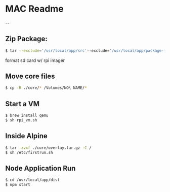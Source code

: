 # MAC Readme
--

## Zip Package:
```sh
$ tar --exclude='/usr/local/app/src'--exclude='/usr/local/app/package-lock.json' --exclude='/usr/local/app/tsconfig.json' -C overlay -czf ./core/overlay.tar.gz etc usr
```
format sd card w/ rpi imager

## Move core files
```sh
$ cp -R ./core/* /Volumes/NO\ NAME/*
```

## Start a VM
```sh
$ brew install qemu
$ sh rpi_vm.sh
```

## Inside Alpine
```sh
$ tar -zvxf ./core/overlay.tar.gz -C /
$ sh /etc/firstrun.sh
```

## Node Application Run
```sh
$ cd /usr/local/app/dist
$ npm start
```

